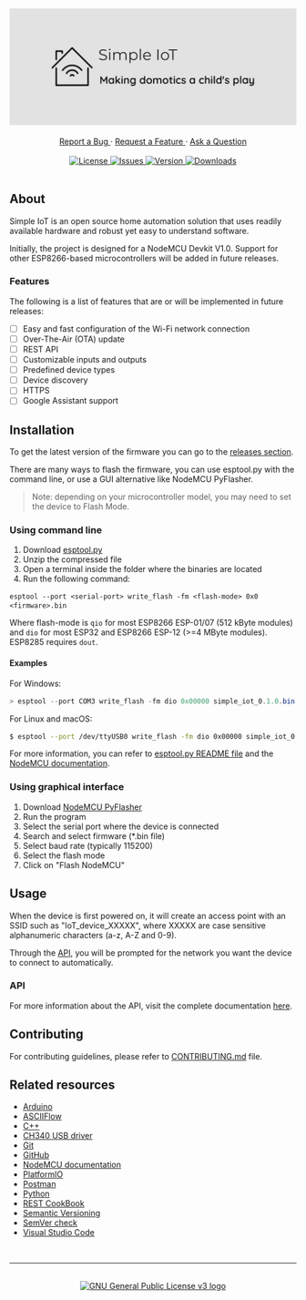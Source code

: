 <div align="center">
  <a href="https://github.com/FedericoGarcia/Simple-IoT">
    <img src="docs/images/logo.jpeg" alt="Simple IoT">
  </a>
</div>

<br />

<div align="center">
    <a href="https://github.com/FedericoGarcia/Simple-IoT/issues/new?assignees=&labels=bug&template=01_BUG_REPORT.md">
        Report a Bug
    </a>
    ·
    <a href="https://github.com/FedericoGarcia/Simple-IoT/issues/new?assignees=&labels=feature&template=02_FEATURE_REQUEST.md">
        Request a Feature
    </a>
    ·
    <a href="https://github.com/FedericoGarcia/Simple-IoT/discussions">
        Ask a Question
    </a>
</div>

<br />

<div align="center">
    <a href="LICENSE">
        <img alt="License"
        src="https://img.shields.io/github/license/FedericoGarcia/Simple-IoT.svg?style=flat-square" />
    </a>
    <a href="https://github.com/FedericoGarcia/Simple-IoT/issues">
        <img alt ="Issues"
        src="https://img.shields.io/github/issues/FedericoGarcia/Simple-IoT?style=flat-square" />
    </a>
    <a href="https://github.com/FedericoGarcia/Simple-IoT/releases">
        <img alt="Version"
        src="https://img.shields.io/github/v/release/FedericoGarcia/Simple-IoT?style=flat-square" />
    </a>
    <a href="https://github.com/FedericoGarcia/Simple-IoT/releases">
        <img alt="Downloads"
        src="https://img.shields.io/github/downloads/FedericoGarcia/Simple-IoT/total?style=flat-square" />
    </a>
</div>

<br />

## About

Simple IoT is an open source home automation solution that uses readily
available hardware and robust yet easy to understand software.

Initially, the project is designed for a NodeMCU Devkit V1.0. Support for
other ESP8266-based microcontrollers will be added in future releases.

### Features

The following is a list of features that are or will be implemented in future
releases:

- [ ] Easy and fast configuration of the Wi-Fi network connection
- [ ] Over-The-Air (OTA) update
- [ ] REST API
- [ ] Customizable inputs and outputs
- [ ] Predefined device types
- [ ] Device discovery
- [ ] HTTPS
- [ ] Google Assistant support

## Installation

To get the latest version of the firmware you can go to the
[releases section](https://github.com/FedericoGarcia/Simple-IoT/releases).

There are many ways to flash the firmware, you can use esptool.py with the
command line, or use a GUI alternative like NodeMCU PyFlasher.

> Note: depending on your microcontroller model, you may need to set the device
to Flash Mode.

### Using command line

1. Download [esptool.py](https://github.com/espressif/esptool/releases)
2. Unzip the compressed file
3. Open a terminal inside the folder where the binaries are located
4. Run the following command:

```
esptool --port <serial-port> write_flash -fm <flash-mode> 0x0 <firmware>.bin
```

Where flash-mode is `qio` for most ESP8266 ESP-01/07 (512 kByte modules) and
`dio` for most ESP32 and ESP8266 ESP-12 (>=4 MByte modules).  
ESP8285 requires `dout`.

#### Examples

For Windows:

```powershell
> esptool --port COM3 write_flash -fm dio 0x00000 simple_iot_0.1.0.bin
```

For Linux and macOS:

```bash
$ esptool --port /dev/ttyUSB0 write_flash -fm dio 0x00000 simple_iot_0.1.0.bin
```

For more information, you can refer to
[esptool.py README file](https://github.com/espressif/esptool/blob/master/README.md)
and the
[NodeMCU documentation](https://nodemcu.readthedocs.io/en/latest/flash/).

### Using graphical interface

1. Download [NodeMCU PyFlasher](https://github.com/marcelstoer/nodemcu-pyflasher/releases)
2. Run the program
3. Select the serial port where the device is connected
4. Search and select firmware (*.bin file)
5. Select baud rate (typically 115200)
6. Select the flash mode
7. Click on "Flash NodeMCU"

## Usage

When the device is first powered on, it will create an access point with an
SSID such as "IoT_device_XXXXX", where XXXXX are case sensitive alphanumeric
characters (a-z, A-Z and 0-9).

Through the [API](#api), you will be prompted for the network you want the
device to connect to automatically.

### API

For more information about the API, visit the complete documentation [here](docs/API/API.md).

## Contributing
For contributing guidelines, please refer to
[CONTRIBUTING.md](./docs/CONTRIBUTING.md) file.

## Related resources

- [Arduino](https://www.arduino.cc/)
- [ASCIIFlow](https://asciiflow.com/)
- [C++](https://www.cplusplus.com/)
- [CH340 USB driver](http://www.wch.cn/download/CH341SER_EXE.html)
- [Git](https://git-scm.com/)
- [GitHub](https://github.com/)
- [NodeMCU documentation](https://nodemcu.readthedocs.io/)
- [PlatformIO](https://platformio.org/)
- [Postman](https://www.postman.com/)
- [Python](https://www.python.org/)
- [REST CookBook](https://restcookbook.com/)
- [Semantic Versioning](https://semver.org/)
- [SemVer check](https://jubianchi.github.io/semver-check/)
- [Visual Studio Code](https://code.visualstudio.com/)

<br>

---

<br />

<div align="center">
    <a href="https://www.gnu.org/licenses/gpl-3.0.html">
        <img alt="GNU General Public License v3 logo"
        src="https://www.gnu.org/graphics/gplv3-with-text-136x68.png" />
    </a>
</div>
